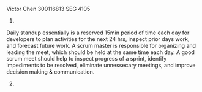Victor Chen
300116813
SEG 4105

1.

Daily standup essentially is a reserved 15min period of time each day for developers to plan activities for the next 24 hrs, inspect prior days work, and forecast future work. A scrum master is responsible for organizing and leading the meet, which should be held at the same time each day. A good scrum meet should help to inspect progress of a sprint, identify impediments to be resolved, eliminate unnessecary meetings, and improve decision making & communication.

2.


